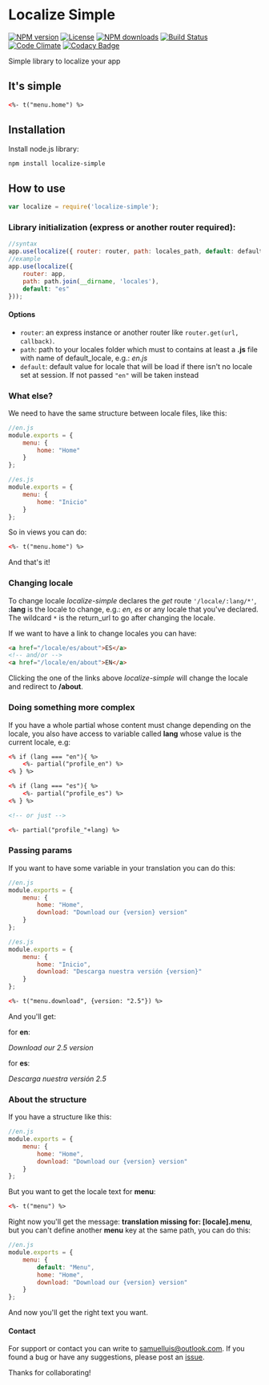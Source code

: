 # Localize Simple

[![NPM version](https://img.shields.io/npm/v/localize-simple.svg?style=flat)](https://www.npmjs.com/package/localize-simple)
[![License](https://img.shields.io/npm/l/localize-simple.svg?style=flat)](https://www.npmjs.com/package/localize-simple)
[![NPM downloads](https://img.shields.io/npm/dm/localize-simple.svg?style=flat)](https://www.npmjs.com/package/localize-simple)
[![Build Status](https://img.shields.io/travis/samuelluis/localize-simple.svg?style=flat)](https://travis-ci.org/samuelluis/localize-simple)
[![Code Climate](https://img.shields.io/codeclimate/github/samuelluis/localize-simple.svg?style=flat)](https://codeclimate.com/github/samuelluis/localize-simple)
[![Codacy Badge](https://img.shields.io/codacy/71f38b9f6d7543cca436eb76627b87d3.svg?style=flat)](https://www.codacy.com/public/samuelluis/localize-simple)

Simple library to localize your app

## It's simple

```html
<%- t("menu.home") %>
```

## Installation

Install node.js library:
```
npm install localize-simple
```

## How to use

```javascript
var localize = require('localize-simple');
```

### Library initialization (express or another router required):
```javascript
//syntax
app.use(localize({ router: router, path: locales_path, default: default_locale }));
//example
app.use(localize({
	router: app,
	path: path.join(__dirname, 'locales'),
	default: "es"
}));
```

#### Options

 - `router`: an express instance or another router like `router.get(url, callback)`.
 - `path`: path to your locales folder which must to contains at least a **.js** file with name of default_locale, e.g.: *en.js*
 - `default`: default value for locale that will be load if there isn't no locale set at session. If not passed ```"en"``` will be taken instead

### What else?

We need to have the same structure between locale files, like this:

```javascript
//en.js
module.exports = {
	menu: {
		home: "Home"
	}
};
```
```javascript
//es.js
module.exports = {
	menu: {
		home: "Inicio"
	}
};
```

So in views you can do:

```html
<%- t("menu.home") %>
```

And that's it!

### Changing locale

To change locale *localize-simple* declares the *get* route ```'/locale/:lang/*'```, **:lang** is the locale to change, e.g.: *en*, *es* or any locale that you've declared. The wildcard ```*``` is the return_url to go after changing the locale.

If we want to have a link to change locales you can have:

```html
<a href="/locale/es/about">ES</a>
<!-- and/or -->
<a href="/locale/en/about">EN</a>
```

Clicking the one of the links above *localize-simple* will change the locale and redirect to **/about**.

### Doing something more complex

If you have a whole partial whose content must change depending on the locale, you also have access to variable called **lang** whose value is the current locale, e.g:

```html
<% if (lang === "en"){ %>
	<%- partial("profile_en") %>
<% } %>

<% if (lang === "es"){ %>
	<%- partial("profile_es") %>
<% } %>

<!-- or just -->

<%- partial("profile_"+lang) %>
```

### Passing params

If you want to have some variable in your translation you can do this:

```javascript
//en.js
module.exports = {
	menu: {
		home: "Home",
		download: "Download our {version} version"
	}
};
```
```javascript
//es.js
module.exports = {
	menu: {
		home: "Inicio",
		download: "Descarga nuestra versión {version}"
	}
};
```

```html
<%- t("menu.download", {version: "2.5"}) %>
```

And you'll get:

for **en**:

*Download our 2.5 version*

for **es**:

*Descarga nuestra versión 2.5*

### About the structure

If you have a structure like this:

```javascript
//en.js
module.exports = {
	menu: {
		home: "Home",
		download: "Download our {version} version"
	}
};
```

But you want to get the locale text for **menu**:

```html
<%- t("menu") %>
```

Right now you'll get the message: **translation missing for: [locale].menu**, but you can't define another **menu** key at the same path, you can do this:

```javascript
//en.js
module.exports = {
	menu: {
		default: "Menu",
		home: "Home",
		download: "Download our {version} version"
	}
};
```

And now you'll get the right text you want.

#### Contact
For support or contact you can write to [samuelluis@outlook.com](mailto:samuelluis@outlook.com). If you found a bug or have any suggestions, please post an [issue](https://github.com/samuelluis/localize-simple/issues).

Thanks for collaborating!
